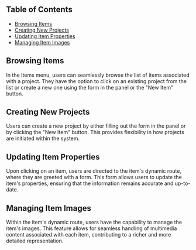 ## Table of Contents

- [Browsing Items](#browsing-items)
- [Creating New Projects](#creating-new-projects)
- [Updating Item Properties](#updating-item-properties)
- [Managing Item Images](#managing-item-images)

## Browsing Items

In the Items menu, users can seamlessly browse the list of items associated with a project. They have the option to click on an existing project from the list or create a new one using the form in the panel or the "New Item" button.

## Creating New Projects

Users can create a new project by either filling out the form in the panel or by clicking the "New Item" button. This provides flexibility in how projects are initiated within the system.

## Updating Item Properties

Upon clicking on an item, users are directed to the item's dynamic route, where they are greeted with a form. This form allows users to update the item's properties, ensuring that the information remains accurate and up-to-date.

## Managing Item Images

Within the item's dynamic route, users have the capability to manage the item's images. This feature allows for seamless handling of multimedia content associated with each item, contributing to a richer and more detailed representation.
